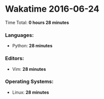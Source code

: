 # Wakatime 2016-06-24

Time Total: **0 hours 28 minutes**

### Languages:
- Python: **28 minutes** 

### Editors:
- Vim: **28 minutes** 

### Operating Systems:
- Linux: **28 minutes** 

